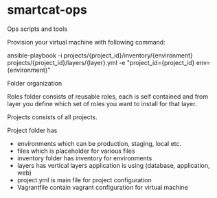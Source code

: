 # smartcat-ops

Ops scripts and tools

Provision your virtual machine with following command:

 ansible-playbook
   -i projects/{project_id}/inventory/{environment} projects/{project_id}/layers/{layer}.yml
   -e "project_id={project_id} env={environment}"

Folder organization

Roles folder consists of reusable roles, each is self contained and from layer you define which set of roles
you want to install for that layer.

Projects consists of all projects.

Project folder has
 - environments which can be production, staging, local etc.
 - files which is placeholder for various files
 - inventory folder has inventory for environments
 - layers has vertical layers application is using (database, application, web)
 - project.yml is main file for project configuration
 - Vagrantfile contain vagrant configuration for virtual machine
